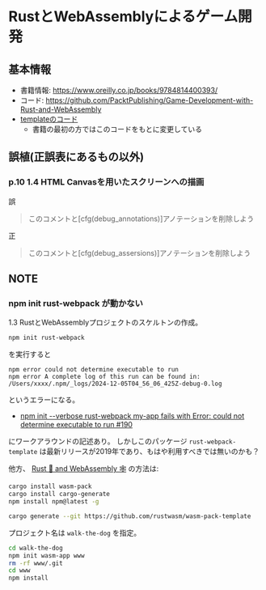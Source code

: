 # RustとWebAssemblyによるゲーム開発

## 基本情報

- 書籍情報: https://www.oreilly.co.jp/books/9784814400393/
- コード: https://github.com/PacktPublishing/Game-Development-with-Rust-and-WebAssembly
- [templateのコード](https://github.com/rustwasm/rust-webpack-template/tree/master/template)
  - 書籍の最初の方ではこのコードをもとに変更している

## 誤植(正誤表にあるもの以外)

### p.10 1.4 HTML Canvasを用いたスクリーンへの描画

誤

> このコメントと[cfg(debug_annotations)]アノテーションを削除しよう

正

> このコメントと[cfg(debug_assersions)]アノテーションを削除しよう

## NOTE

### npm init rust-webpack が動かない

1.3 RustとWebAssemblyプロジェクトのスケルトンの作成。

```bash
npm init rust-webpack
```

を実行すると

```
npm error could not determine executable to run
npm error A complete log of this run can be found in: /Users/xxxx/.npm/_logs/2024-12-05T04_56_06_425Z-debug-0.log
```

というエラーになる。

- [npm init --verbose rust-webpack my-app fails with Error: could not determine executable to run #190](https://github.com/rustwasm/rust-webpack-template/issues/190)

にワークアラウンドの記述あり。
しかしこのパッケージ `rust-webpack-template` は最新リリースが2019年であり、もはや利用すべきでは無いのかも？

他方、 [Rust 🦀 and WebAssembly 🕸](https://rustwasm.github.io/docs/book/) の方法は:

```bash
cargo install wasm-pack
cargo install cargo-generate
npm install npm@latest -g
```

```bash
cargo generate --git https://github.com/rustwasm/wasm-pack-template
```

プロジェクト名は `walk-the-dog` を指定。

```bash
cd walk-the-dog
npm init wasm-app www
rm -rf www/.git
cd www
npm install
```
